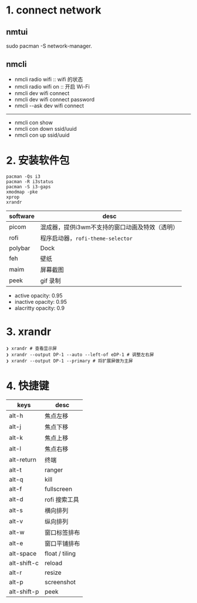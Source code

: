# 1. connect network

## nmtui

sudo pacman -S network-manager.

## nmcli

- nmcli radio wifi :: wifi 的状态
- nmcli radio wifi on :: 开启 Wi-Fi
- nmcli dev wifi connect <network-ssid>
- nmcli dev wifi connect <network-ssid> password <network-password>
- nmcli --ask dev wifi connect <network-ssid>

-----

- nmcli con show
- nmcli con down ssid/uuid
- nmcli con up ssid/uuid


# 2. 安装软件包

```
pacman -Qs i3
pacman -R i3status
pacman -S i3-gaps
xmodmap -pke
xprop
xrandr
```

| software | desc                                           |
|----------|------------------------------------------------|
| picom    | 混成器，提供i3wm不支持的窗口动画及特效（透明） |
| rofi     | 程序启动器，`rofi-theme-selector`              |
| polybar  | Dock                                           |
| feh      | 壁纸                                           |
| maim     | 屏幕截图                                       |
| peek     | gif 录制                                       |

-    active opacity: 0.95
-  inactive opacity: 0.95
- alacritty opacity: 0.9

# 3. xrandr

```shell
❯ xrandr # 查看显示屏
❯ xrandr --output DP-1 --auto --left-of eDP-1 # 调整左右屏
❯ xrandr --output DP-1 --primary # 将扩展屏做为主屏
```

# 4. 快捷键

| keys        | desc           |
|-------------|----------------|
| alt-h       | 焦点左移       |
| alt-j       | 焦点下移       |
| alt-k       | 焦点上移       |
| alt-l       | 焦点右移       |
| alt-return  | 终端           |
| alt-t       | ranger         |
| alt-q       | kill           |
| alt-f       | fullscreen     |
| alt-d       | rofi 搜索工具  |
| alt-s       | 横向排列       |
| alt-v       | 纵向排列       |
| alt-w       | 窗口标签排布   |
| alt-e       | 窗口平铺排布   |
| alt-space   | float / tiling |
| alt-shift-c | reload         |
| alt-r       | resize         |
| alt-p       | screenshot     |
| alt-shift-p | peek           |

